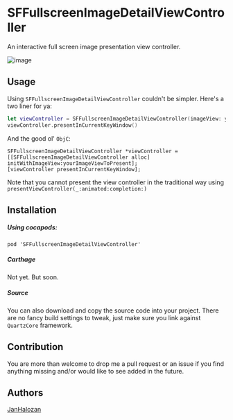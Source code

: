 # SFFullscreenImageDetailViewController  

An interactive full screen image presentation view controller.

![image](https://media.giphy.com/media/26tnhQGdrzLsMORkA/giphy.gif)

## Usage

Using `SFFullscreenImageDetailViewController` couldn't be simpler. Here's a two liner for ya:

```swift
let viewController = SFFullscreenImageDetailViewController(imageView: yourImageViewToPresent)
viewController.presentInCurrentKeyWindow()
```

And the good ol' `ObjC`:

```objc
SFFullscreenImageDetailViewController *viewController = [[SFFullscreenImageDetailViewController alloc] initWithImageView:yourImageViewToPresent];
[viewController presentInCurrentKeyWindow];
```

Note that you cannot present the view controller in the traditional way using `presentViewController(_:animated:completion:)`

## Installation

##### Using cocapods:

`pod 'SFFullscreenImageDetailViewController'`

##### Carthage

Not yet. But soon.

##### Source

You can also download and copy the source code into your project. There are no fancy build settings to tweak, just make sure you link against `QuartzCore` framework.

## Contribution

You are more than welcome to drop me a pull request or an issue if you find anything missing and/or would like to see added in the future.

## Authors
[JanHalozan](https://github.com/JanHalozan/)
